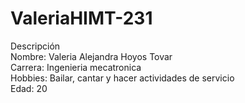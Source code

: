 # ValeriaHIMT-231
Descripción\
Nombre: Valeria Alejandra Hoyos Tovar\
Carrera: Ingenieria mecatronica\
Hobbies: Bailar, cantar y hacer actividades de servicio\
Edad: 20
